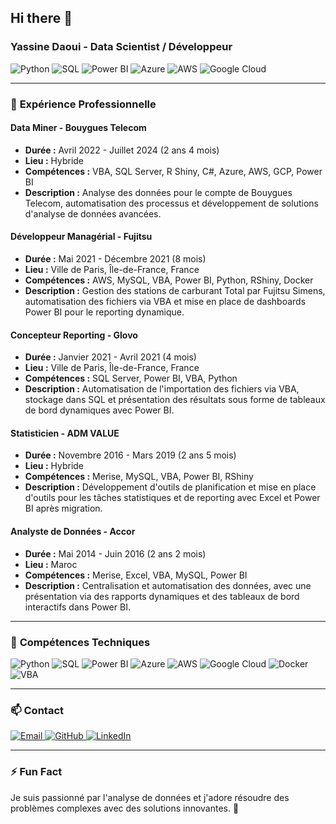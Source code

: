 ## Hi there 👋

### Yassine Daoui - Data Scientist / Développeur

<div display="flex">
  <img src="https://img.shields.io/badge/python-%233776AB.svg?style=for-the-badge&logo=python&logoColor=white" alt="Python"/>
  <img src="https://img.shields.io/badge/sql-%23007ACC.svg?style=for-the-badge&logo=mysql&logoColor=white" alt="SQL"/>
  <img src="https://img.shields.io/badge/powerbi-%23F2C811.svg?style=for-the-badge&logo=powerbi&logoColor=black" alt="Power BI"/>
  <img src="https://img.shields.io/badge/azure-%230078D4.svg?style=for-the-badge&logo=microsoftazure&logoColor=white" alt="Azure"/>
  <img src="https://img.shields.io/badge/aws-%23FF9900.svg?style=for-the-badge&logo=amazonaws&logoColor=white" alt="AWS"/>
  <img src="https://img.shields.io/badge/gcp-%234285F4.svg?style=for-the-badge&logo=googlecloud&logoColor=white" alt="Google Cloud"/>
</div>

---

### 🔭 **Expérience Professionnelle**

#### **Data Miner - Bouygues Telecom**
- **Durée :** Avril 2022 - Juillet 2024 (2 ans 4 mois)
- **Lieu :** Hybride
- **Compétences :** VBA, SQL Server, R Shiny, C#, Azure, AWS, GCP, Power BI
- **Description :** Analyse des données pour le compte de Bouygues Telecom, automatisation des processus et développement de solutions d'analyse de données avancées.

#### **Développeur Managérial - Fujitsu**
- **Durée :** Mai 2021 - Décembre 2021 (8 mois)
- **Lieu :** Ville de Paris, Île-de-France, France
- **Compétences :** AWS, MySQL, VBA, Power BI, Python, RShiny, Docker
- **Description :** Gestion des stations de carburant Total par Fujitsu Simens, automatisation des fichiers via VBA et mise en place de dashboards Power BI pour le reporting dynamique.

#### **Concepteur Reporting - Glovo**
- **Durée :** Janvier 2021 - Avril 2021 (4 mois)
- **Lieu :** Ville de Paris, Île-de-France, France
- **Compétences :** SQL Server, Power BI, VBA, Python
- **Description :** Automatisation de l'importation des fichiers via VBA, stockage dans SQL et présentation des résultats sous forme de tableaux de bord dynamiques avec Power BI.

#### **Statisticien - ADM VALUE**
- **Durée :** Novembre 2016 - Mars 2019 (2 ans 5 mois)
- **Lieu :** Hybride
- **Compétences :** Merise, MySQL, VBA, Power BI, RShiny
- **Description :** Développement d'outils de planification et mise en place d'outils pour les tâches statistiques et de reporting avec Excel et Power BI après migration.

#### **Analyste de Données - Accor**
- **Durée :** Mai 2014 - Juin 2016 (2 ans 2 mois)
- **Lieu :** Maroc
- **Compétences :** Merise, Excel, VBA, MySQL, Power BI
- **Description :** Centralisation et automatisation des données, avec une présentation via des rapports dynamiques et des tableaux de bord interactifs dans Power BI.

---

### 🌱 **Compétences Techniques**

<div display="flex">
  <img src="https://img.shields.io/badge/python-%233776AB.svg?style=for-the-badge&logo=python&logoColor=white" alt="Python"/>
  <img src="https://img.shields.io/badge/sql-%23007ACC.svg?style=for-the-badge&logo=mysql&logoColor=white" alt="SQL"/>
  <img src="https://img.shields.io/badge/powerbi-%23F2C811.svg?style=for-the-badge&logo=powerbi&logoColor=black" alt="Power BI"/>
  <img src="https://img.shields.io/badge/azure-%230078D4.svg?style=for-the-badge&logo=microsoftazure&logoColor=white" alt="Azure"/>
  <img src="https://img.shields.io/badge/aws-%23FF9900.svg?style=for-the-badge&logo=amazonaws&logoColor=white" alt="AWS"/>
  <img src="https://img.shields.io/badge/gcp-%234285F4.svg?style=for-the-badge&logo=googlecloud&logoColor=white" alt="Google Cloud"/>
  <img src="https://img.shields.io/badge/docker-%232496ED.svg?style=for-the-badge&logo=docker&logoColor=white" alt="Docker"/>
  <img src="https://img.shields.io/badge/vba-%23007ACC.svg?style=for-the-badge&logo=microsoft&logoColor=white" alt="VBA"/>
</div>

---

### 📫 **Contact**

<div display="flex">
  <a href="mailto:daoui00yassine@gmail.com">
    <img src="https://img.shields.io/badge/email-%23D14836.svg?style=for-the-badge&logo=gmail&logoColor=white" alt="Email"/>
  </a>
  <a href="https://github.com/YDaoui">
    <img src="https://img.shields.io/badge/github-%23181717.svg?style=for-the-badge&logo=github&logoColor=white" alt="GitHub"/>
  </a>
  <a href="https://www.linkedin.com/in/yassine-daoui/">
    <img src="https://img.shields.io/badge/linkedin-%230077B5.svg?style=for-the-badge&logo=linkedin&logoColor=white" alt="LinkedIn"/>
  </a>
</div>

---

### ⚡ **Fun Fact**

Je suis passionné par l'analyse de données et j'adore résoudre des problèmes complexes avec des solutions innovantes. 🚀
